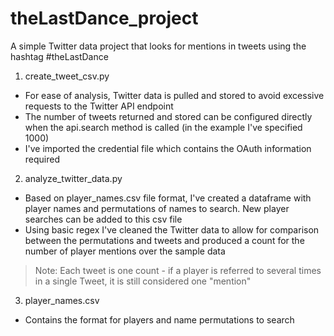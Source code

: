 # theLastDance_project
A simple Twitter data project that looks for mentions in tweets using the hashtag #theLastDance

1. create_tweet_csv.py
- For ease of analysis, Twitter data is pulled and stored to avoid excessive requests to the Twitter API endpoint
- The number of tweets returned and stored can be configured directly when the api.search method is called (in the example I've specified 1000)
- I've imported the credential file which contains the OAuth information required

2. analyze_twitter_data.py
- Based on player_names.csv file format, I've created a dataframe with player names and permutations of names to search. New player searches can be added to this csv file
- Using basic regex I've cleaned the Twitter data to allow for comparison between the permutations and tweets and produced a count for the number of player mentions over the sample data
> Note: Each tweet is one count - if a player is referred to several times in a single Tweet, it is still considered one "mention"

3. player_names.csv
- Contains the format for players and name permutations to search
